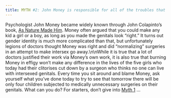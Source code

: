 ```yaml
---
title: MYTH #2: John Money is responsible for all of the troubles that have befallen intersexed people
---
```


Psychologist John Money became widely known through John Colapinto&#8217;s book, [As Nature Made Him][1]. Money often argued that you could make any kid a girl or a boy, as long as you made the genitals look &#8220;right.&#8221; It turns out gender identity is much more complicated than that, but unfortunately legions of doctors thought Money was right and did &#8220;normalizing&#8221; surgeries in an attempt to make intersex go away.\n\nWhile it is true that a lot of doctors justified their work via Money&#8217;s own work, it is also true that burning Money in effigy won&#8217;t make any difference in the lives of the five girls who today had their clitorises cut down by a surgeon who thinks no one can live with intersexed genitals. Every time you sit around and blame Money, ask yourself what you&#8217;ve done today to try to see that tomorrow there will be only four children subjected to medically unnecessary surgeries on their genitals. What can you do? For starters, don&#8217;t give into [Myth 1][2] &#8230;

 [1]: /books/colapinto
 [2]: /faq/ten_myths/potent
